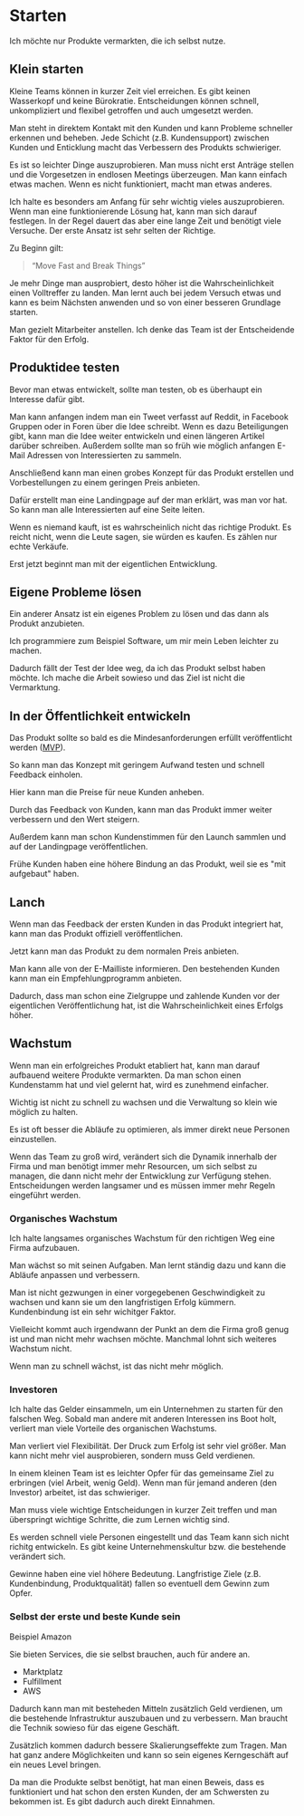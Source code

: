 # Starten

Ich möchte nur Produkte vermarkten, die ich selbst nutze.

## Klein starten

Kleine Teams können in kurzer Zeit viel erreichen. Es gibt keinen Wasserkopf und keine Bürokratie. Entscheidungen können schnell, unkompliziert und flexibel getroffen und auch umgesetzt werden.

Man steht in direktem Kontakt mit den Kunden und kann Probleme schneller erkennen und beheben. Jede Schicht (z.B. Kundensupport) zwischen Kunden und Enticklung macht das Verbessern des Produkts schwieriger.

Es ist so leichter Dinge auszuprobieren. Man muss nicht erst Anträge stellen und die Vorgesetzen in endlosen Meetings überzeugen. Man kann einfach etwas machen. Wenn es nicht funktioniert, macht man etwas anderes.

Ich halte es besonders am Anfang für sehr wichtig vieles auszuprobieren. Wenn man eine funktionierende Lösung hat, kann man sich darauf festlegen. In der Regel dauert das aber eine lange Zeit und benötigt viele Versuche. Der erste Ansatz ist sehr selten der Richtige. 

Zu Beginn gilt: 

> “Move Fast and Break Things”

Je mehr Dinge man ausprobiert, desto höher ist die Wahrscheinlichkeit einen Volltreffer zu landen. Man lernt auch bei jedem Versuch etwas und kann es beim Nächsten anwenden und so von einer besseren Grundlage starten.

Man gezielt Mitarbeiter anstellen. Ich denke das Team ist der Entscheidende Faktor für den Erfolg. 

## Produktidee testen

Bevor man etwas entwickelt, sollte man testen, ob es überhaupt ein Interesse dafür gibt.

Man kann anfangen indem man ein Tweet verfasst auf Reddit, in Facebook Gruppen oder in Foren über die Idee schreibt. Wenn es dazu Beteiligungen gibt, kann man die Idee weiter entwickeln und einen längeren Artikel darüber schreiben. Außerdem sollte man so früh wie möglich anfangen E-Mail Adressen von Interessierten zu sammeln.

Anschließend kann man einen grobes Konzept für das Produkt erstellen und Vorbestellungen zu einem geringen Preis anbieten.

Dafür erstellt man eine Landingpage auf der man erklärt, was man vor hat. So kann man alle Interessierten auf eine Seite leiten.

Wenn es niemand kauft, ist es wahrscheinlich nicht das richtige Produkt.
Es reicht nicht, wenn die Leute sagen, sie würden es kaufen. Es zählen nur echte Verkäufe.

Erst jetzt beginnt man mit der eigentlichen Entwicklung.

## Eigene Probleme lösen

Ein anderer Ansatz ist ein eigenes Problem zu lösen und das dann als Produkt anzubieten.

Ich programmiere zum Beispiel Software, um mir mein Leben leichter zu machen.

Dadurch fällt der Test der Idee weg, da ich das Produkt selbst haben möchte. Ich mache die Arbeit sowieso und das Ziel ist nicht die Vermarktung.

## In der Öffentlichkeit entwickeln

Das Produkt sollte so bald es die Mindesanforderungen erfüllt veröffentlicht werden ([MVP](https://de.wikipedia.org/wiki/Minimum_Viable_Product)).

So kann man das Konzept mit geringem Aufwand testen und schnell Feedback einholen.

Hier kann man die Preise für neue Kunden anheben.

Durch das Feedback von Kunden, kann man das Produkt immer weiter verbessern und den Wert steigern.

Außerdem kann man schon Kundenstimmen für den Launch sammlen und auf der Landingpage veröffentlichen.

Frühe Kunden haben eine höhere Bindung an das Produkt, weil sie es "mit aufgebaut" haben.

## Lanch

Wenn man das Feedback der ersten Kunden in das Produkt integriert hat, kann man das Produkt offiziell veröffentlichen.

Jetzt kann man das Produkt zu dem normalen Preis anbieten.

Man kann alle von der E-Mailliste informieren. Den bestehenden Kunden kann man ein Empfehlungprogramm anbieten.

Dadurch, dass man schon eine Zielgruppe und zahlende Kunden vor der eigentlichen Veröffentlichung hat, ist die Wahrscheinlichkeit eines Erfolgs höher.

## Wachstum

Wenn man ein erfolgreiches Produkt etabliert hat, kann man darauf aufbauend weitere Produkte vermarkten. Da man schon einen Kundenstamm hat und viel gelernt hat, wird es zunehmend einfacher.

Wichtig ist nicht zu schnell zu wachsen und die Verwaltung so klein wie möglich zu halten.

Es ist oft besser die Abläufe zu optimieren, als immer direkt neue Personen einzustellen.

Wenn das Team zu groß wird, verändert sich die Dynamik innerhalb der Firma und man benötigt immer mehr Resourcen, um sich selbst zu managen, die dann nicht mehr der Entwicklung zur Verfügung stehen. Entscheidungen werden langsamer und es müssen immer mehr Regeln eingeführt werden.

### Organisches Wachstum

Ich halte langsames organisches Wachstum für den richtigen Weg eine Firma aufzubauen.

Man wächst so mit seinen Aufgaben. Man lernt ständig dazu und kann die Abläufe anpassen und verbessern.

Man ist nicht gezwungen in einer vorgegebenen Geschwindigkeit zu wachsen und kann sie um den langfristigen Erfolg kümmern. Kundenbindung ist ein sehr wichitger Faktor.

Vielleicht kommt auch irgendwann der Punkt an dem die Firma groß genug ist und man nicht mehr wachsen möchte. Manchmal lohnt sich weiteres Wachstum nicht.

Wenn man zu schnell wächst, ist das nicht mehr möglich.

### Investoren

Ich halte das Gelder einsammeln, um ein Unternehmen zu starten für den falschen Weg. Sobald man andere mit anderen Interessen ins Boot holt, verliert man viele Vorteile des organischen Wachstums.

Man verliert viel Flexibilität. Der Druck zum Erfolg ist sehr viel größer. Man kann nicht mehr viel ausprobieren, sondern muss Geld verdienen.

In einem kleinen Team ist es leichter Opfer für das gemeinsame Ziel zu erbringen (viel Arbeit, wenig Geld). Wenn man für jemand anderen (den Investor) arbeitet, ist das schwieriger.

Man muss viele wichtige Entscheidungen in kurzer Zeit treffen und man überspringt wichtige Schritte, die zum Lernen wichtig sind.

Es werden schnell viele Personen eingestellt und das Team kann sich nicht richitg entwickeln. Es gibt keine Unternehmenskultur bzw. die bestehende verändert sich.

Gewinne haben eine viel höhere Bedeutung. Langfristige Ziele (z.B. Kundenbindung, Produktqualität) fallen so eventuell dem Gewinn zum Opfer.

### Selbst der erste und beste Kunde sein 

Beispiel Amazon

Sie bieten Services, die sie selbst brauchen, auch für andere an.

- Marktplatz
- Fulfillment
- AWS

Dadurch kann man mit besteheden Mitteln zusätzlich Geld verdienen, um die bestehende Infrastruktur auszubauen und zu verbessern. Man braucht die Technik sowieso für das eigene Geschäft.

Zusätzlich kommen dadurch bessere Skalierungseffekte zum Tragen. Man hat ganz andere Möglichkeiten und kann so sein eigenes Kerngeschäft auf ein neues Level bringen.

Da man die Produkte selbst benötigt, hat man einen Beweis, dass es funktioniert und hat schon den ersten Kunden, der am Schwersten zu bekommen ist. Es gibt dadurch auch direkt Einnahmen.

